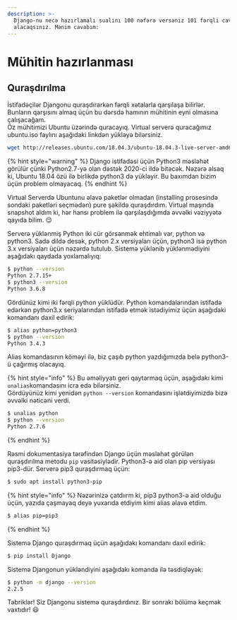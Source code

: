 ```yaml
---
description: >-
  Django-nu necə hazırlamalı sualını 100 nəfərə versəniz 101 fərqli cavab
  alacaqsınız. Mənim cavabım:
---
```


# Mühitin hazırlanması

## Quraşdırılma

İstifadəçilər Djangonu quraşdırarkən fərqli xətalarla qarşılaşa bilirlər. Bunların qarşısını almaq üçün bu dərsdə hamının mühitinin eyni olmasına çalışacağam.  
Öz mühitimizi Ubuntu üzərində quracayıq. Virtual serverə quracağımız ubuntu.iso faylını aşağıdaki linkdən yükləyə bilərsiniz.

```bash
wget http://releases.ubuntu.com/18.04.3/ubuntu-18.04.3-live-server-amd64.iso
```

{% hint style="warning" %}
Django istifadəsi üçün Python3 məsləhət görülür çünki Python2.7-yə olan dəstək 2020-ci ildə bitəcək. Nəzərə alsaq ki, Ubuntu 18.04 özü ilə birlikdə python3 də yükləyir. Bu baxımdan bizim üçün problem olmayacaq.
{% endhint %}

Virtual Serverdə Ubuntunu əlavə paketlər olmadan \(installing prosesində sondaki paketləri seçmədən\) pure şəkildə quraşdırdım. Virtual maşında snapshot aldım ki, hər hansı problem ilə qarşılaşdığımda əvvəlki vəziyyətə qayıda bilim. 😌

Serverə yüklənmiş Python iki cür görsənmək ehtimalı var, python və python3. Sadə dildə desək, python 2.x versiyaları üçün, python3 isə python 3.x versiyaları üçün nəzərdə tutulub. Sistemə yüklənib yüklənmədiyini aşağıdakı qaydada yoxlamalıyıq:

```bash
$ python --version
Python 2.7.15+
$ python3 --version
Python 3.6.8
```

Gördünüz kimi iki fərqli python yüklüdür. Python komandalarından istifadə edərkən python3.x seriyalarından istifadə etmək istədiyimiz üçün aşağıdaki komandanı daxil edirik:

```bash
$ alias python=python3
$ python --version
Python 3.4.3
```

Alias komandasının köməyi ilə, biz çaşıb python yazdığımızda belə python3-ü çağırmış olacayıq.

{% hint style="info" %}
Bu əməliyyatı geri qaytarmaq üçün, aşağıdakı kimi `unalias`komandasını icra edə bilərsiniz.  
Gördüyünüz kimi yenidən `python --version` komandasını işlətdiyimizdə bizə əvvəlki nəticəni verdi.

```bash
$ unalias python
$ python --version
Python 2.7.6
```
{% endhint %}

Rəsmi dokumentasiya tərəfindən Django üçün məsləhət görülən quraşdırılma metodu `pip` vasitəsiylədir. Python3-ə aid olan pip versiyası pip3-dür. Serverə pip3 quraşdırmaq üçün:

```bash
$ sudo apt install python3-pip
```

{% hint style="info" %}
Nəzərinizə çatdıırm ki, pip3 python3-ə aid olduğu üçün, yazıda çaşmayaq deyə yuxarıda etdiyim kimi alias əlavə etdim.

```bash
$ alias pip=pip3
```
{% endhint %}

Sistemə Django quraşdırmaq üçün aşağıdakı komandanı daxil edirik:

```bash
$ pip install Django
```

Sistemə Djangonun yükləndiyini aşağıdakı komanda ilə təsdiqləyək:

```bash
$ python -m django --version
2.2.5
```

Təbriklər! Siz Djangonu sistemə quraşdırdınız. Bir sonrakı bölümə keçmək vaxtıdır! 😃

